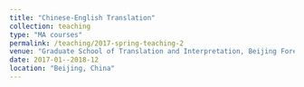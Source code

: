 ```yaml
---
title: "Chinese-English Translation"
collection: teaching
type: "MA courses"
permalink: /teaching/2017-spring-teaching-2
venue: "Graduate School of Translation and Interpretation, Beijing Foreign Studies University"
date: 2017-01--2018-12
location: "Beijing, China"
---
```

